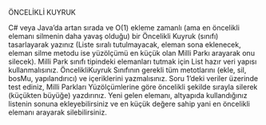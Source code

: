 ÖNCELİKLİ KUYRUK 

C# veya Java’da artan sırada ve O(1) ekleme zamanlı (ama en öncelikli elemanı silmenin daha yavaş olduğu) bir Öncelikli Kuyruk (sınıfı) tasarlayarak yazınız (Liste sıralı tutulmayacak, eleman sona eklenecek, eleman silme metodu ise yüzölçümü en küçük olan Milli Parkı arayarak onu silecek). Milli Park sınıfı tipindeki elemanları tutmak için List hazır veri yapısı kullanmalısınız. ÖncelikliKuyruk Sınıfının gerekli tüm metotlarını (ekle, sil, bosMu, yapılandırıcı) ve içeriklerini yazmalısınız. Soru 1’deki veriler üzerinde test ediniz, Milli Parkları Yüzölçümlerine göre öncelikli şekilde sırayla silerek (küçükten büyüğe) yazdırınız. 
Yeni gelen elemanı, altyapıda kullandığınız listenin sonuna ekleyebilirsiniz ve en küçük değere sahip yani en öncelikli elemanı arayarak silebilirsiniz. 

